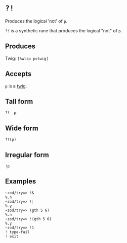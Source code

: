 `?!`
====

Produces the logical 'not' of `p`.


`?!` is a synthetic rune that produces the logical "not" of `p`.

Produces
--------

Twig: `[%wtzp p=twig]`

Accepts
-------

`p` is a [twig]().

Tall form
---------

    ?!  p

Wide form
---------

    ?!(p)

Irregular form
--------------

    !p

Examples
--------

    ~zod/try=> !&
    %.n
    ~zod/try=> !|
    %.y
    ~zod/try=> (gth 5 6)
    %.n
    ~zod/try=> !(gth 5 6)
    %.y
    ~zod/try=> !1
    ! type-fail
    ! exit
